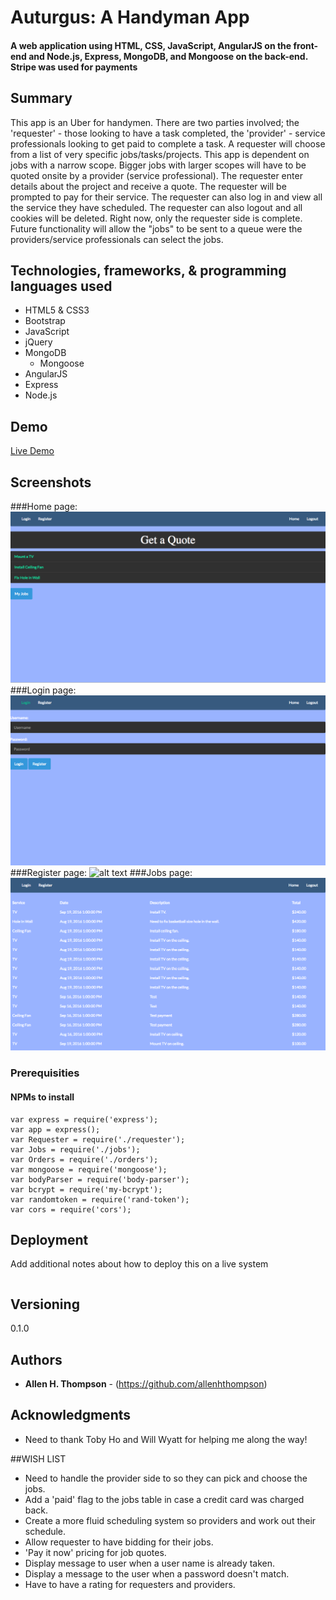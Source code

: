 # Auturgus: A Handyman App

#### A web application using HTML, CSS, JavaScript, AngularJS on the front-end and Node.js, Express, MongoDB, and Mongoose on the back-end. Stripe was used for payments

## Summary
This app is an Uber for handymen. There are two parties involved; the 'requester' - those looking to have a task completed, the 'provider' - service professionals looking to get paid to complete a task. A requester will choose from a list of very specific jobs/tasks/projects. This app is dependent on jobs with a narrow scope. Bigger jobs with larger scopes will have to be quoted onsite by a provider (service professional). The requester enter details about the project and receive  a quote. The requester will be prompted to pay for their service. The requester can also log in and view all the service they have scheduled. The requester can also logout and all cookies will be deleted. Right now, only the requester side is complete. Future functionality will allow the "jobs" to be sent to a queue were the providers/service professionals can select the jobs.

## Technologies, frameworks, & programming languages used
* HTML5 & CSS3
* Bootstrap
* JavaScript
* jQuery
* MongoDB
  * Mongoose
* AngularJS
* Express
* Node.js


## Demo
[Live Demo](http://auturgus-handyman-app.surge.sh/)

## Screenshots
###Home page:
![alt text](https://github.com/AllenHThompson/auturgus-handyman-app/blob/master/auturgus-home-page.png)
###Login page:
![alt text](https://github.com/AllenHThompson/auturgus-handyman-app/blob/master/auturgus-login-screen.png)
###Register page:
![alt text](https://github.com/AllenHThompson/auturgus-handyman-app/blob/master/auturgus-register-page.png)
###Jobs page:
![alt text](https://github.com/AllenHThompson/auturgus-handyman-app/blob/master/auturgus-jobs-screen.png)

### Prerequisities
#### NPMs to install
```npm modules to install
var express = require('express');
var app = express();
var Requester = require('./requester');
var Jobs = require('./jobs');
var Orders = require('./orders');
var mongoose = require('mongoose');
var bodyParser = require('body-parser');
var bcrypt = require('my-bcrypt');
var randomtoken = require('rand-token');
var cors = require('cors');
```

## Deployment
Add additional notes about how to deploy this on a live system

```

```

## Versioning
0.1.0
## Authors

* **Allen H. Thompson** - (https://github.com/allenhthompson)

## Acknowledgments
* Need to thank Toby Ho and Will Wyatt for helping me along the way!

##WISH LIST
+ Need to handle the provider side to so they can pick and choose the jobs.
+ Add a 'paid' flag to the jobs table in case a credit card was charged back.
+ Create a more fluid scheduling system so providers and work out their schedule.
+ Allow requester to have bidding for their jobs.
+ 'Pay it now' pricing for job quotes.
+ Display message to user when a user name is already taken.
+ Display a message to the user when a password doesn't match.
+ Have to have a rating for requesters and providers.
